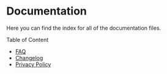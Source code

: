 # Documentation

Here you can find the index for all of the documentation files.

Table of Content

- [FAQ](/docs/faq "Frequently Asked Questions")
- [Changelog](/docs/changelog "Changelog page")
- [Privacy Policy](/docs/privacy "Privacy page")

